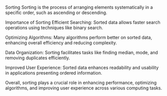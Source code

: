 Sorting
Sorting is the process of arranging elements systematically in a specific order, such as ascending or descending.

Importance of Sorting
Efficient Searching: Sorted data allows faster search operations using techniques like binary search.

Optimizing Algorithms: Many algorithms perform better on sorted data, enhancing overall efficiency and reducing complexity.

Data Organization: Sorting facilitates tasks like finding median, mode, and removing duplicates efficiently.

Improved User Experience: Sorted data enhances readability and usability in applications presenting ordered information.

Overall, sorting plays a crucial role in enhancing performance, optimizing algorithms, and improving user experience across various computing tasks.
